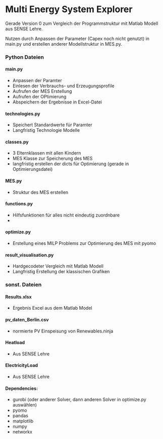 # Multi Energy System Explorer

Gerade Version 0 zum Vergleich der Programmstruktur mit Matlab Modell aus SENSE Lehre.

Nutzen durch Anpassen der Parameter (Capex noch nicht genutzt) in main.py und erstellen anderer Modellstruktur in MES.py.

### Python Dateien
#### main.py
- Anpassen der Paramter
- Einlesen der Verbrauchs- und Erzeugungsprofile
- Aufrufen der MES Erstellung
- Aufrufen der OPtimierung
- Abspeichern der Ergebnisse in Excel-Datei

#### technologies.py
- Speichert Standardwerte für Paramter
- Langfristig Technologie Modelle

#### classes.py
- 3 Elternklassen mit allen Kindern
- MES Klasse zur Speicherung des MES
- langfristig erstellen der dicts für Optimierung (gerade in Optimierungsdatei)

#### MES.py
- Struktur des MES erstellen

#### functions.py
- Hilfsfunktionen für alles nicht eindeutig zuordnbare
- 
#### optimize.py
- Erstellung eines MILP Problems zur Optimierung des MES mit pyomo

#### result_visualisation.py
- Hardgecodeter Vergleich mit Matlab Modell
- Langfristig Erstellung der klassischen Grafiken

### sonst. Dateien
#### Results.xlsx
- Ergebnis Excel aus dem Matlab Model

#### pv_daten_Berlin.csv
- normierte PV Einspeisung von Renewables.ninja

#### Heatload
- Aus SENSE Lehre
  
#### ElectricityLoad
- Aus SENSE Lehre
  
#### Dependencies:
- gurobi (oder anderer Solver, dann anderen Solver in optimize.py auswählen)
- pyomo
- pandas
- matplotlib
- numpy
- networkx
